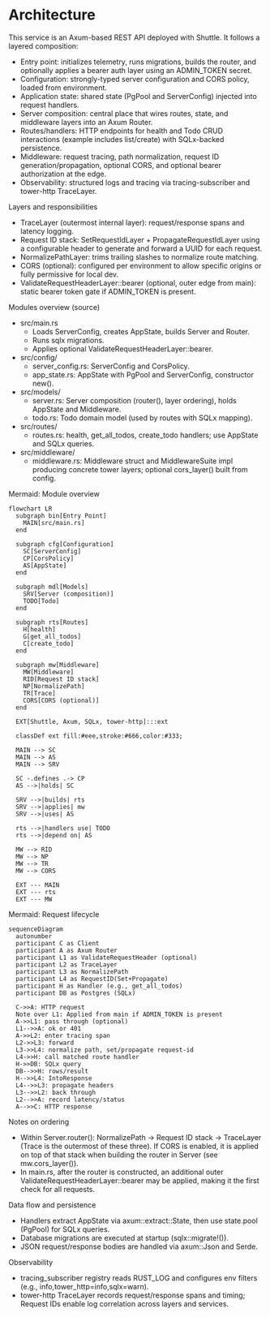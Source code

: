 # Architecture

This service is an Axum-based REST API deployed with Shuttle. It follows a layered composition:

- Entry point: initializes telemetry, runs migrations, builds the router, and optionally applies a bearer auth layer using an ADMIN_TOKEN secret.
- Configuration: strongly-typed server configuration and CORS policy, loaded from environment.
- Application state: shared state (PgPool and ServerConfig) injected into request handlers.
- Server composition: central place that wires routes, state, and middleware layers into an Axum Router.
- Routes/handlers: HTTP endpoints for health and Todo CRUD interactions (example includes list/create) with SQLx-backed persistence.
- Middleware: request tracing, path normalization, request ID generation/propagation, optional CORS, and optional bearer authorization at the edge.
- Observability: structured logs and tracing via tracing-subscriber and tower-http TraceLayer.

Layers and responsibilities
- TraceLayer (outermost internal layer): request/response spans and latency logging.
- Request ID stack: SetRequestIdLayer + PropagateRequestIdLayer using a configurable header to generate and forward a UUID for each request.
- NormalizePathLayer: trims trailing slashes to normalize route matching.
- CORS (optional): configured per environment to allow specific origins or fully permissive for local dev.
- ValidateRequestHeaderLayer::bearer (optional, outer edge from main): static bearer token gate if ADMIN_TOKEN is present.

Modules overview (source)
- src/main.rs
  - Loads ServerConfig, creates AppState, builds Server and Router.
  - Runs sqlx migrations.
  - Applies optional ValidateRequestHeaderLayer::bearer.
- src/config/
  - server_config.rs: ServerConfig and CorsPolicy.
  - app_state.rs: AppState with PgPool and ServerConfig, constructor new().
- src/models/
  - server.rs: Server composition (router(), layer ordering), holds AppState and Middleware.
  - todo.rs: Todo domain model (used by routes with SQLx mapping).
- src/routes/
  - routes.rs: health, get_all_todos, create_todo handlers; use AppState and SQLx queries.
- src/middleware/
  - middleware.rs: Middleware struct and MiddlewareSuite impl producing concrete tower layers; optional cors_layer() built from config.

Mermaid: Module overview
```mermaid
flowchart LR
  subgraph bin[Entry Point]
    MAIN[src/main.rs]
  end

  subgraph cfg[Configuration]
    SC[ServerConfig]
    CP[CorsPolicy]
    AS[AppState]
  end

  subgraph mdl[Models]
    SRV[Server (composition)]
    TODO[Todo]
  end

  subgraph rts[Routes]
    H[health]
    G[get_all_todos]
    C[create_todo]
  end

  subgraph mw[Middleware]
    MW[Middleware]
    RID[Request ID stack]
    NP[NormalizePath]
    TR[Trace]
    CORS[CORS (optional)]
  end

  EXT[Shuttle, Axum, SQLx, tower-http]:::ext

  classDef ext fill:#eee,stroke:#666,color:#333;

  MAIN --> SC
  MAIN --> AS
  MAIN --> SRV

  SC -.defines .-> CP
  AS -->|holds| SC

  SRV -->|builds| rts
  SRV -->|applies| mw
  SRV -->|uses| AS

  rts -->|handlers use| TODO
  rts -->|depend on| AS

  MW --> RID
  MW --> NP
  MW --> TR
  MW --> CORS

  EXT --- MAIN
  EXT --- rts
  EXT --- MW
```

Mermaid: Request lifecycle
```mermaid
sequenceDiagram
  autonumber
  participant C as Client
  participant A as Axum Router
  participant L1 as ValidateRequestHeader (optional)
  participant L2 as TraceLayer
  participant L3 as NormalizePath
  participant L4 as RequestID(Set+Propagate)
  participant H as Handler (e.g., get_all_todos)
  participant DB as Postgres (SQLx)

  C->>A: HTTP request
  Note over L1: Applied from main if ADMIN_TOKEN is present
  A->>L1: pass through (optional)
  L1-->>A: ok or 401
  A->>L2: enter tracing span
  L2->>L3: forward
  L3->>L4: normalize path, set/propagate request-id
  L4->>H: call matched route handler
  H->>DB: SQLx query
  DB-->>H: rows/result
  H-->>L4: IntoResponse
  L4-->>L3: propagate headers
  L3-->>L2: back through
  L2-->>A: record latency/status
  A-->>C: HTTP response
```

Notes on ordering
- Within Server.router(): NormalizePath -> Request ID stack -> TraceLayer (Trace is the outermost of these three). If CORS is enabled, it is applied on top of that stack when building the router in Server (see mw.cors_layer()).
- In main.rs, after the router is constructed, an additional outer ValidateRequestHeaderLayer::bearer may be applied, making it the first check for all requests.

Data flow and persistence
- Handlers extract AppState via axum::extract::State, then use state.pool (PgPool) for SQLx queries.
- Database migrations are executed at startup (sqlx::migrate!()).
- JSON request/response bodies are handled via axum::Json and Serde.

Observability
- tracing_subscriber registry reads RUST_LOG and configures env filters (e.g., info,tower_http=info,sqlx=warn).
- tower-http TraceLayer records request/response spans and timing; Request IDs enable log correlation across layers and services.

